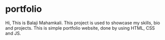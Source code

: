 # portfolio
Hi, This is Balaji Mahamkali. This project is used to showcase my skills, bio and projects. This is simple portfolio website, done by using HTML, CSS and JS.
